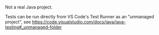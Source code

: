 Not a real Java project.

Tests can be run directly from VS Code's Test Runner as an "unmanaged project", see https://code.visualstudio.com/docs/java/java-testing#_unmanaged-folder